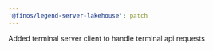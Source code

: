 ```yaml
---
'@finos/legend-server-lakehouse': patch
---
```


Added terminal server client to handle terminal api requests
